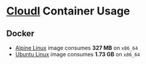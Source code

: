 # [CloudI](https://cloudi.org) Container Usage

## Docker

* [Alpine Linux](https://github.com/CloudI/containers/tree/master/docker/alpine#readme) image consumes **327 MB** on `x86_64`
* [Ubuntu Linux](https://github.com/CloudI/containers/tree/master/docker/ubuntu#readme) image consumes **1.73 GB** on `x86_64`

